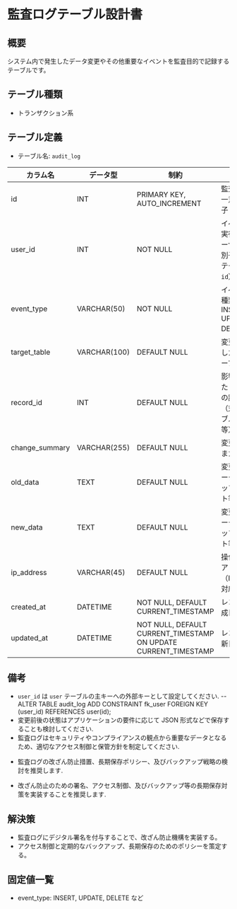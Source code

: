 # 監査ログテーブル設計書

## 概要

システム内で発生したデータ変更やその他重要なイベントを監査目的で記録するテーブルです。

## テーブル種類
- トランザクション系

## テーブル定義

- テーブル名: `audit_log`

| カラム名       | データ型      | 制約                                                          | 説明                                             |
|----------------|---------------|---------------------------------------------------------------|--------------------------------------------------|
| id             | INT           | PRIMARY KEY, AUTO_INCREMENT                                   | 監査ログの一意な識別子                              |
| user_id        | INT           | NOT NULL                                                      | イベントを実行したユーザーの識別子（`user` テーブルの `id`） |
| event_type     | VARCHAR(50)   | NOT NULL                                                      | イベントの種類（例: INSERT, UPDATE, DELETE 等）        |
| target_table   | VARCHAR(100)  | DEFAULT NULL                                                  | 変更が発生した対象テーブル名                        |
| record_id      | INT           | DEFAULT NULL                                                  | 影響を受けたレコードの識別子（対象テーブルの `id` 等）      |
| change_summary | VARCHAR(255)  | DEFAULT NULL                                                  | 変更の概要または理由                              |
| old_data       | TEXT          | DEFAULT NULL                                                  | 変更前のデータ（スナップショット等）                 |
| new_data       | TEXT          | DEFAULT NULL                                                  | 変更後のデータ（スナップショット等）                 |
| ip_address     | VARCHAR(45)   | DEFAULT NULL                                                  | 操作時のIPアドレス（IPv4/IPv6対応）                |
| created_at     | DATETIME      | NOT NULL, DEFAULT CURRENT_TIMESTAMP                           | レコード作成日時                                |
| updated_at     | DATETIME      | NOT NULL, DEFAULT CURRENT_TIMESTAMP ON UPDATE CURRENT_TIMESTAMP | レコード更新日時                                |

## 備考

- `user_id` は `user` テーブルの主キーへの外部キーとして設定してください.
-- ALTER TABLE audit_log ADD CONSTRAINT fk_user FOREIGN KEY (user_id) REFERENCES user(id);
- 変更前後の状態はアプリケーションの要件に応じて JSON 形式などで保存することも検討してください.
- 監査ログはセキュリティやコンプライアンスの観点から重要なデータとなるため、適切なアクセス制御と保管方針を制定してください.
+ 監査ログの改ざん防止措置、長期保存ポリシー、及びバックアップ戦略の検討を推奨します.
- 改ざん防止のための署名、アクセス制御、及びバックアップ等の長期保存対策を実装することを推奨します.

## 解決策
- 監査ログにデジタル署名を付与することで、改ざん防止機構を実装する。
- アクセス制御と定期的なバックアップ、長期保存のためのポリシーを策定する。

## 固定値一覧
- event_type: INSERT, UPDATE, DELETE など
